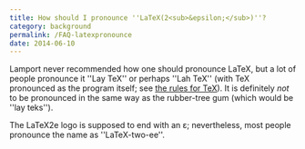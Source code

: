 ```yaml
---
title: How should I pronounce ''LaTeX(2<sub>&epsilon;</sub>)''?
category: background
permalink: /FAQ-latexpronounce
date: 2014-06-10
---
```


Lamport never recommended how one should pronounce LaTeX, but a lot
of people pronounce it ''Lay TeX'' or perhaps ''Lah TeX'' (with
TeX pronounced as the program itself; see
[the rules for TeX](FAQ-TeXpronounce)).  It is definitely
_not_ to be pronounced in the same way as the rubber-tree gum
(which would be ''lay teks'').

The LaTeX2e logo is supposed to end with an
&epsilon;; nevertheless, most
people pronounce the name as ''LaTeX-two-ee''.

